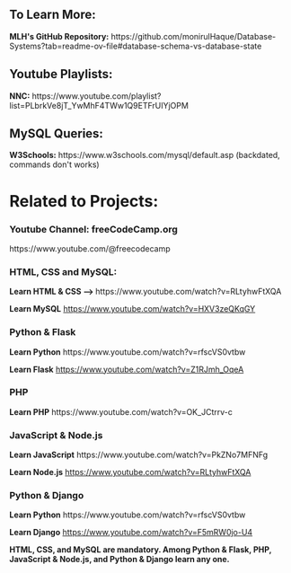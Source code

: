 <h2>To Learn More:</h2>
<b>MLH's GitHub Repository:</b> https://github.com/monirulHaque/Database-Systems?tab=readme-ov-file#database-schema-vs-database-state

<h2>Youtube Playlists:</h2>
<b>NNC:</b> https://www.youtube.com/playlist?list=PLbrkVe8jT_YwMhF4TWw1Q9ETFrUIYjOPM

<h2>MySQL Queries:</h2>
<b>W3Schools:</b> https://www.w3schools.com/mysql/default.asp (backdated, commands don't works)


<h1>Related to Projects:</h1>

<h3>Youtube Channel: freeCodeCamp.org</h3>
https://www.youtube.com/@freecodecamp

<h3>HTML, CSS and MySQL:</h3>
<b>Learn HTML & CSS --> </b> https://www.youtube.com/watch?v=RLtyhwFtXQA

<b>Learn MySQL</b> https://www.youtube.com/watch?v=HXV3zeQKqGY

<h3>Python & Flask</h3>
<b>Learn Python</b> https://www.youtube.com/watch?v=rfscVS0vtbw

<b>Learn Flask</b> https://www.youtube.com/watch?v=Z1RJmh_OqeA

<h3>PHP</h3>
<b>Learn PHP</b> https://www.youtube.com/watch?v=OK_JCtrrv-c

<h3>JavaScript & Node.js</h3>
<b>Learn JavaScript</b> https://www.youtube.com/watch?v=PkZNo7MFNFg

<b>Learn Node.js</b> https://www.youtube.com/watch?v=RLtyhwFtXQA

<h3>Python & Django</h3>
<b>Learn Python</b> https://www.youtube.com/watch?v=rfscVS0vtbw

<b>Learn Django</b> https://www.youtube.com/watch?v=F5mRW0jo-U4


<b>HTML, CSS, and MySQL are mandatory. Among Python & Flask, PHP, JavaScript & Node.js, and Python & Django learn any one.</b>
